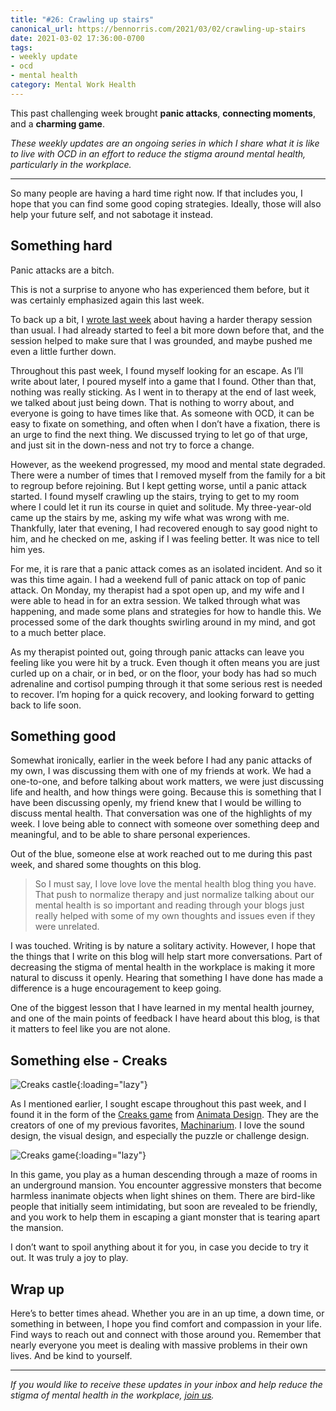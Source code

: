 ```yaml
---
title: "#26: Crawling up stairs"
canonical_url: https://bennorris.com/2021/03/02/crawling-up-stairs
date: 2021-03-02 17:36:00-0700
tags:
- weekly update
- ocd
- mental health
category: Mental Work Health
---
```


This past challenging week brought **panic attacks**, **connecting moments**, and a **charming game**.

_These weekly updates are an ongoing series in which I share what it is like to live with OCD in an effort to reduce the stigma around mental health, particularly in the workplace._
***

So many people are having a hard time right now. If that includes you, I hope that you can find some good coping strategies. Ideally, those will also help your future self, and not sabotage it instead.


## Something hard

Panic attacks are a bitch.

This is not a surprise to anyone who has experienced them before, but it was certainly emphasized again this last week.

To back up a bit, I [wrote last week](https://bennorris.com/2021/02/24/talking-with-strangers) about having a harder therapy session than usual. I had already started to feel a bit more down before that, and the session helped to make sure that I was grounded, and maybe pushed me even a little further down.

Throughout this past week, I found myself looking for an escape. As I’ll write about later, I poured myself into a game that I found. Other than that, nothing was really sticking. As I went in to therapy at the end of last week, we talked about just being down. That is nothing to worry about, and everyone is going to have times like that. As someone with OCD, it can be easy to fixate on something, and often when I don’t have a fixation, there is an urge to find the next thing. We discussed trying to let go of that urge, and just sit in the down-ness and not try to force a change.

However, as the weekend progressed, my mood and mental state degraded. There were a number of times that I removed myself from the family for a bit to regroup before rejoining. But I kept getting worse, until a panic attack started. I found myself crawling up the stairs, trying to get to my room where I could let it run its course in quiet and solitude. My three-year-old came up the stairs by me, asking my wife what was wrong with me. Thankfully, later that evening, I had recovered enough to say good night to him, and he checked on me, asking if I was feeling better. It was nice to tell him yes.

For me, it is rare that a panic attack comes as an isolated incident. And so it was this time again. I had a weekend full of panic attack on top of panic attack. On Monday, my therapist had a spot open up, and my wife and I were able to head in for an extra session. We talked through what was happening, and made some plans and strategies for how to handle this. We processed some of the dark thoughts swirling around in my mind, and got to a much better place.

As my therapist pointed out, going through panic attacks can leave you feeling like you were hit by a truck. Even though it often means you are just curled up on a chair, or in bed, or on the floor, your body has had so much adrenaline and cortisol pumping through it that some serious rest is needed to recover. I’m hoping for a quick recovery, and looking forward to getting back to life soon.


## Something good

Somewhat ironically, earlier in the week before I had any panic attacks of my own, I was discussing them with one of my friends at work. We had a one-to-one, and before talking about work matters, we were just discussing life and health, and how things were going. Because this is something that I have been discussing openly, my friend knew that I would be willing to discuss mental health. That conversation was one of the highlights of my week. I love being able to connect with someone over something deep and meaningful, and to be able to share personal experiences.

Out of the blue, someone else at work reached out to me during this past week, and shared some thoughts on this blog.

> So I must say, I love love love the mental health blog thing you have. That push to normalize therapy and just normalize talking about our mental health is so important and reading through your blogs just really helped with some of my own thoughts and issues even if they were unrelated.

I was touched. Writing is by nature a solitary activity. However, I hope that the things that I write on this blog will help start more conversations. Part of decreasing the stigma of mental health in the workplace is making it more natural to discuss it openly. Hearing that something I have done has made a difference is a huge encouragement to keep going.

One of the biggest lesson that I have learned in my mental health journey, and one of the main points of feedback I have heard about this blog, is that it matters to feel like you are not alone.

## Something else - Creaks

![Creaks castle](https://media.bennorris.com/images/mentalworkhealth/uploads/2021/93a58b7bd1.jpg){:loading="lazy"}

As I mentioned earlier, I sought escape throughout this past week, and I found it in the form of the [Creaks game](https://en.wikipedia.org/wiki/Creaks_(video_game)) from [Animata Design](https://amanita-design.net/index.html). They are the creators of one of my previous favorites, [Machinarium](https://en.wikipedia.org/wiki/Machinarium). I love the sound design, the visual design, and especially the puzzle or challenge design.

![Creaks game](https://media.bennorris.com/images/mentalworkhealth/uploads/2021/a4ae6d933b.jpg){:loading="lazy"}

In this game, you play as a human descending through a maze of rooms in an underground mansion. You encounter aggressive monsters that become harmless inanimate objects when light shines on them. There are bird-like people that initially seem intimidating, but soon are revealed to be friendly, and you work to help them in escaping a giant monster that is tearing apart the mansion.

I don’t want to spoil anything about it for you, in case you decide to try it out. It was truly a joy to play.


## Wrap up

Here’s to better times ahead. Whether you are in an up time, a down time, or something in between, I hope you find comfort and compassion in your life. Find ways to reach out and connect with those around you. Remember that nearly everyone you meet is dealing with massive problems in their own lives. And be kind to yourself.

***

_If you would like to receive these updates in your inbox and help reduce the stigma of mental health in the workplace, [join us](https://bennorris.com/subscribe/mwh/)._
